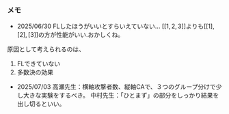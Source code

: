 ### メモ

- 2025/06/30
FLしたほうがいいとすらいえていない...
$[[1, 2, 3]]$よりも$[[1],[2],[3]]$の方が性能がいい.おかしくね。

原因として考えられるのは、
1. FLできていない
2. 多数決の効果


- 2025/07/03
高瀬先生：横軸攻撃者数、縦軸CAで、３つのグループ分けで少し大きな実験をするべき。
中村先生：「ひとまず」の部分をしっかり結果を出し切るといい。
